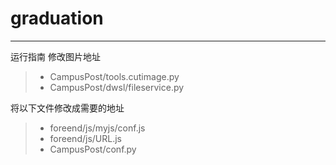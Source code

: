 # graduation
----------

运行指南
修改图片地址
> * CampusPost/tools.cutimage.py
> * CampusPost/dwsl/fileservice.py

 




将以下文件修改成需要的地址

> * foreend/js/myjs/conf.js 
> * foreend/js/URL.js 
> * CampusPost/conf.py


